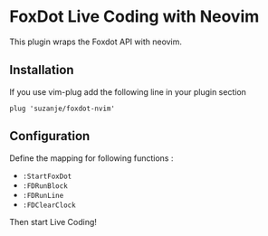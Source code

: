 # FoxDot Live Coding with Neovim

This plugin wraps the Foxdot API with neovim.

## Installation

If you use vim-plug add the following line in your plugin section

```
plug 'suzanje/foxdot-nvim'
```

## Configuration

Define the mapping for following functions :

- `:StartFoxDot`
- `:FDRunBlock`
- `:FDRunLine`
- `:FDClearClock`

 Then start Live Coding!
